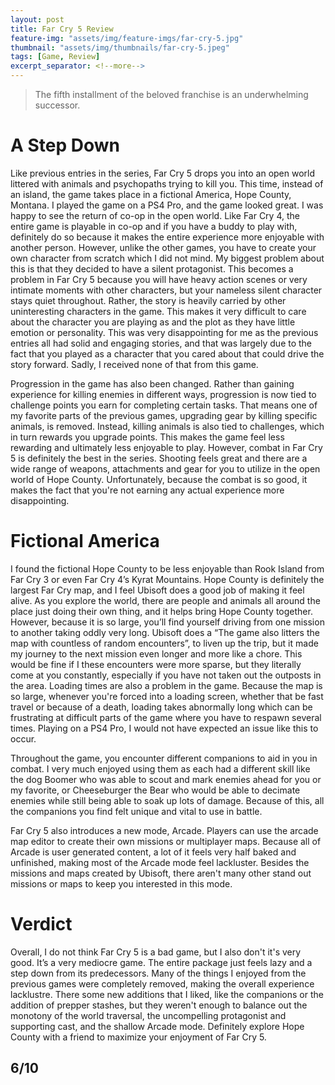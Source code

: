 ```yaml
---
layout: post
title: Far Cry 5 Review
feature-img: "assets/img/feature-imgs/far-cry-5.jpg"
thumbnail: "assets/img/thumbnails/far-cry-5.jpeg"
tags: [Game, Review]
excerpt_separator: <!--more-->
---
```


> The fifth installment of the beloved franchise is an underwhelming successor.
<!--more-->

# A Step Down

Like previous entries in the series, Far Cry 5 drops you into an open world littered with animals and psychopaths trying to kill you. This time, instead of an island, the game takes place in a fictional America, Hope County, Montana. I played the game on a PS4 Pro, and the game looked great. I was happy to see the return of co-op in the open world. Like Far Cry 4, the entire game is playable in co-op and if you have a buddy to play with, definitely do so because it makes the entire experience more enjoyable with another person. However, unlike the other games, you have to create your own character from scratch which I did not mind. My biggest problem about this is that they decided to have a silent protagonist. This becomes a problem in Far Cry 5 because you will have heavy action scenes or very intimate moments with other characters, but your nameless silent character stays quiet throughout. Rather, the story is heavily carried by other uninteresting characters in the game. This makes it very difficult to care about the character you are playing as and the plot as they have little emotion or personality. This was very disappointing for me as the previous entries all had solid and engaging stories, and that was largely due to the fact that you played as a character that you cared about that could drive the story forward. Sadly, I received none of that from this game.

Progression in the game has also been changed. Rather than gaining experience for killing enemies in different ways, progression is now tied to challenge points you earn for completing certain tasks. That means one of my favorite parts of the previous games, upgrading gear by killing specific animals, is removed. Instead, killing animals is also tied to challenges, which in turn rewards you upgrade points. This makes the game feel less rewarding and ultimately less enjoyable to play. However, combat in Far Cry 5 is definitely the best in the series. Shooting feels great and there are a wide range of weapons, attachments and gear for you to utilize in the open world of Hope County. Unfortunately, because the combat is so good, it makes the fact that you're not earning any actual experience more disappointing.

# Fictional America

I found the fictional Hope County to be less enjoyable than Rook Island from Far Cry 3 or even Far Cry 4’s Kyrat Mountains. Hope County is definitely the largest Far Cry map, and I feel Ubisoft does a good job of making it feel alive. As you explore the world, there are people and animals all around the place just doing their own thing, and it helps bring Hope County together. However, because it is so large, you’ll find yourself driving from one mission to another taking oddly very long. Ubisoft does a “The game also litters the map with countless of random encounters”, to liven up the trip, but it made my journey to the next mission even longer and more like a chore. This would be fine if I these encounters were more sparse, but they literally come at you constantly, especially if you have not taken out the outposts in the area. Loading times are also a problem in the game. Because the map is so large, whenever you're forced into a loading screen, whether that be fast travel or because of a death, loading takes abnormally long which can be frustrating at difficult parts of the game where you have to respawn several times. Playing on a PS4 Pro, I would not have expected an issue like this to occur.

Throughout the game, you encounter different companions to aid in you in combat. I very much enjoyed using them as each had a different skill like the dog Boomer who was able to scout and mark enemies ahead for you or my favorite, or Cheeseburger the Bear who would be able to decimate enemies while still being able to soak up lots of damage. Because of this, all the companions you find felt unique and vital to use in battle.

Far Cry 5 also introduces a new mode, Arcade. Players can use the arcade map editor to create their own missions or multiplayer maps. Because all of Arcade is user generated content, a lot of it feels very half baked and unfinished, making most of the Arcade mode feel lackluster. Besides the missions and maps created by Ubisoft, there aren't many other stand out missions or maps to keep you interested in this mode.

# Verdict

Overall, I do not think Far Cry 5 is a bad game, but I also don't it's very good. It’s a very mediocre game. The entire package just feels lazy and a step down from its predecessors. Many of the things I enjoyed from the previous games were completely removed, making the overall experience lacklustre. There some new additions that I liked, like the companions or the addition of prepper stashes, but they weren't enough to balance out the monotony of the world traversal, the uncompelling protagonist and supporting cast, and the shallow Arcade mode. Definitely explore Hope County with a friend to maximize your enjoyment of Far Cry 5.

## 6/10
